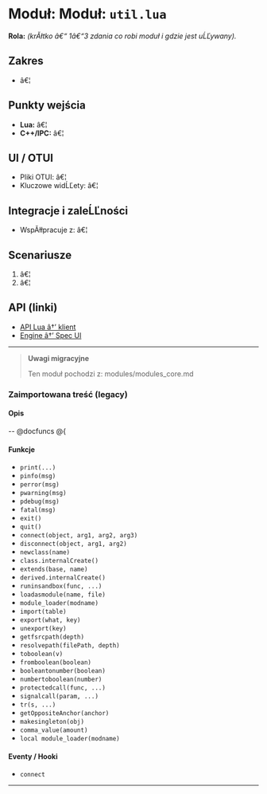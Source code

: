 # Moduł: Moduł: `util.lua`
**Rola:** *(krĂłtko â€“ 1â€“3 zdania co robi moduł i gdzie jest uĹĽywany).*

## Zakres
- â€¦

## Punkty wejścia
- **Lua:** â€¦
- **C++/IPC:** â€¦

## UI / OTUI
- Pliki OTUI: â€¦
- Kluczowe widĹĽety: â€¦

## Integracje i zaleĹĽności
- WspĂłłpracuje z: â€¦

## Scenariusze
1. â€¦
2. â€¦

## API (linki)
- [API Lua â†’ klient](../../api/lua/luafunctions_client.md)
- [Engine â†’ Spec UI](../../api/engine/otclient_v_8_specyfikacja_ui.md)

---

> **Uwagi migracyjne**
>
> Ten moduł pochodzi z: modules/modules_core.md

### Zaimportowana treść (legacy)
#### Opis

-- @docfuncs @{


#### Funkcje

- `print(...)`
- `pinfo(msg)`
- `perror(msg)`
- `pwarning(msg)`
- `pdebug(msg)`
- `fatal(msg)`
- `exit()`
- `quit()`
- `connect(object, arg1, arg2, arg3)`
- `disconnect(object, arg1, arg2)`
- `newclass(name)`
- `class.internalCreate()`
- `extends(base, name)`
- `derived.internalCreate()`
- `runinsandbox(func, ...)`
- `loadasmodule(name, file)`
- `module_loader(modname)`
- `import(table)`
- `export(what, key)`
- `unexport(key)`
- `getfsrcpath(depth)`
- `resolvepath(filePath, depth)`
- `toboolean(v)`
- `fromboolean(boolean)`
- `booleantonumber(boolean)`
- `numbertoboolean(number)`
- `protectedcall(func, ...)`
- `signalcall(param, ...)`
- `tr(s, ...)`
- `getOppositeAnchor(anchor)`
- `makesingleton(obj)`
- `comma_value(amount)`
- `local module_loader(modname)`


#### Eventy / Hooki

- `connect`

---
